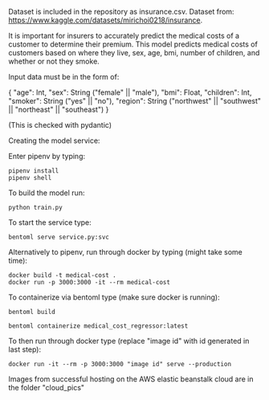 Dataset is included in the repository as insurance.csv.
Dataset from: https://www.kaggle.com/datasets/mirichoi0218/insurance.

It is important for insurers to accurately predict the medical costs of a customer to determine their premium.
This model predicts medical costs of customers based on where they live, sex, age, bmi, number of children, and whether or not they smoke.

Input data must be in the form of:

{
	"age": Int,
	"sex": String ("female" || "male"),
	"bmi": Float,
	"children": Int,
	"smoker": String ("yes" || "no"),
	"region": String ("northwest" || "southwest" || "northeast" || "southeast")
}

(This is checked with pydantic)

Creating the model service:

Enter pipenv by typing:

	pipenv install
	pipenv shell

To build the model run:

	python train.py

To start the service type:

	bentoml serve service.py:svc

Alternatively to pipenv, run through docker by typing (might take some time):

	docker build -t medical-cost .
	docker run -p 3000:3000 -it --rm medical-cost

To containerize via bentoml type (make sure docker is running):

	bentoml build

	bentoml containerize medical_cost_regressor:latest

To then run through docker type (replace "image id" with id generated in last step):

	docker run -it --rm -p 3000:3000 "image id" serve --production

Images from successful hosting on the AWS elastic beanstalk cloud are in the folder "cloud_pics"
